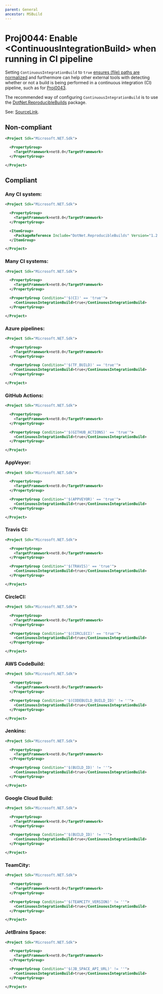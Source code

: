 ```yaml
---
parent: General
ancestor: MSBuild
---
```


# Proj0044: Enable &lt;ContinuousIntegrationBuild&gt; when running in CI pipeline
Setting `ContinuousIntegrationBuild` to `true` [ensures (file) paths are normalized](https://learn.microsoft.com/en-us/dotnet/core/project-sdk/msbuild-props#continuousintegrationbuild)
and furthermore can help other external tools with detecting whether or not a build
is being performed in a continuous integration (CI) pipeline, such as for [Proj0043](./Proj0043.md).

The recommended way of configuring `ContinuousIntegrationBuild` is to use
the [DotNet.ReproducibleBuilds](https://github.com/dotnet/reproducible-builds) package.

See: [SourceLink](https://learn.microsoft.com/dotnet/core/project-sdk/msbuild-props#continuousintegrationbuild).

## Non-compliant
``` xml
<Project Sdk="Microsoft.NET.Sdk">

  <PropertyGroup>
    <TargetFramework>net8.0</TargetFramework>
  </PropertyGroup>

</Project>
```

## Compliant
### Any CI system:
``` xml
<Project Sdk="Microsoft.NET.Sdk">

  <PropertyGroup>
    <TargetFramework>net8.0</TargetFramework>
  </PropertyGroup>

  <ItemGroup>
    <PackageReference Include="DotNet.ReproducibleBuilds" Version="1.2.25" />
  </ItemGroup>

</Project>
```

### Many CI systems:
``` xml
<Project Sdk="Microsoft.NET.Sdk">

  <PropertyGroup>
    <TargetFramework>net8.0</TargetFramework>
  </PropertyGroup>

  <PropertyGroup Condition="'$(CI)' == 'true'">
    <ContinuousIntegrationBuild>true</ContinuousIntegrationBuild>
  </PropertyGroup>

</Project>
```

### Azure pipelines:
``` xml
<Project Sdk="Microsoft.NET.Sdk">

  <PropertyGroup>
    <TargetFramework>net8.0</TargetFramework>
  </PropertyGroup>

  <PropertyGroup Condition="'$(TF_BUILD)' == 'true'">
    <ContinuousIntegrationBuild>true</ContinuousIntegrationBuild>
  </PropertyGroup>

</Project>
```

### GitHub Actions:
``` xml
<Project Sdk="Microsoft.NET.Sdk">

  <PropertyGroup>
    <TargetFramework>net8.0</TargetFramework>
  </PropertyGroup>

  <PropertyGroup Condition="'$(GITHUB_ACTIONS)' == 'true'">
    <ContinuousIntegrationBuild>true</ContinuousIntegrationBuild>
  </PropertyGroup>

</Project>
```

### AppVeyor:
``` xml
<Project Sdk="Microsoft.NET.Sdk">

  <PropertyGroup>
    <TargetFramework>net8.0</TargetFramework>
  </PropertyGroup>

  <PropertyGroup Condition="'$(APPVEYOR)' == 'true'">
    <ContinuousIntegrationBuild>true</ContinuousIntegrationBuild>
  </PropertyGroup>

</Project>
```

### Travis CI:
``` xml
<Project Sdk="Microsoft.NET.Sdk">

  <PropertyGroup>
    <TargetFramework>net8.0</TargetFramework>
  </PropertyGroup>

  <PropertyGroup Condition="'$(TRAVIS)' == 'true'">
    <ContinuousIntegrationBuild>true</ContinuousIntegrationBuild>
  </PropertyGroup>

</Project>
```

### CircleCI:
``` xml
<Project Sdk="Microsoft.NET.Sdk">

  <PropertyGroup>
    <TargetFramework>net8.0</TargetFramework>
  </PropertyGroup>

  <PropertyGroup Condition="'$(CIRCLECI)' == 'true'">
    <ContinuousIntegrationBuild>true</ContinuousIntegrationBuild>
  </PropertyGroup>

</Project>
```

### AWS CodeBuild:
``` xml
<Project Sdk="Microsoft.NET.Sdk">

  <PropertyGroup>
    <TargetFramework>net8.0</TargetFramework>
  </PropertyGroup>

  <PropertyGroup Condition="'$(CODEBUILD_BUILD_ID)' != ''">
    <ContinuousIntegrationBuild>true</ContinuousIntegrationBuild>
  </PropertyGroup>

</Project>
```

### Jenkins:
``` xml
<Project Sdk="Microsoft.NET.Sdk">

  <PropertyGroup>
    <TargetFramework>net8.0</TargetFramework>
  </PropertyGroup>

  <PropertyGroup Condition="'$(BUILD_ID)' != ''">
    <ContinuousIntegrationBuild>true</ContinuousIntegrationBuild>
  </PropertyGroup>

</Project>
```

### Google Cloud Build:
``` xml
<Project Sdk="Microsoft.NET.Sdk">

  <PropertyGroup>
    <TargetFramework>net8.0</TargetFramework>
  </PropertyGroup>

  <PropertyGroup Condition="'$(BUILD_ID)' != ''">
    <ContinuousIntegrationBuild>true</ContinuousIntegrationBuild>
  </PropertyGroup>

</Project>
```

### TeamCity:
``` xml
<Project Sdk="Microsoft.NET.Sdk">

  <PropertyGroup>
    <TargetFramework>net8.0</TargetFramework>
  </PropertyGroup>

  <PropertyGroup Condition="'$(TEAMCITY_VERSION)' != ''">
    <ContinuousIntegrationBuild>true</ContinuousIntegrationBuild>
  </PropertyGroup>

</Project>
```

### JetBrains Space:
``` xml
<Project Sdk="Microsoft.NET.Sdk">

  <PropertyGroup>
    <TargetFramework>net8.0</TargetFramework>
  </PropertyGroup>

  <PropertyGroup Condition="'$(JB_SPACE_API_URL)' != ''">
    <ContinuousIntegrationBuild>true</ContinuousIntegrationBuild>
  </PropertyGroup>

</Project>
```